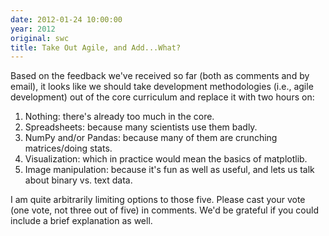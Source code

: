 ```yaml
---
date: 2012-01-24 10:00:00
year: 2012
original: swc
title: Take Out Agile, and Add...What?
---
```

<p>Based on the feedback we've received so far (both as comments and by email), it looks like we should take development methodologies (i.e., agile development) out of the core curriculum and replace it with two hours on:</p>
<ol>
<li>Nothing: there's already too much in the core.</li>
<li>Spreadsheets: because many scientists use them badly.</li>
<li>NumPy and/or Pandas: because many of them are crunching matrices/doing stats.</li>
<li>Visualization: which in practice would mean the basics of matplotlib.</li>
<li>Image manipulation: because it's fun as well as useful, and lets us talk about binary vs. text data.</li>
</ol>
<p>I am quite arbitrarily limiting options to those five. Please cast your vote (one vote, not three out of five) in comments. We'd be grateful if you could include a brief explanation as well.</p>
